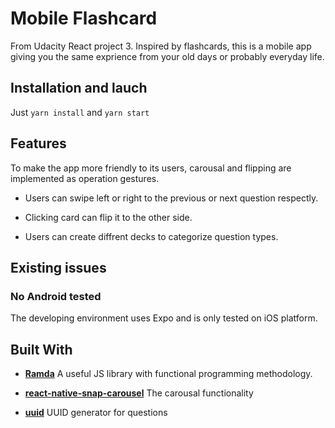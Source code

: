# Mobile Flashcard

From Udacity React project 3. Inspired by flashcards, this is a mobile app giving you the same exprience from your old days or probably everyday life.

## Installation and lauch

Just `yarn install` and `yarn start`

## Features

To make the app more friendly to its users, carousal and flipping are implemented as operation gestures.

- Users can swipe left or right to the previous or next question respectly.

- Clicking card can flip it to the other side.

- Users can create diffrent decks to categorize question types.

## Existing issues

### No Android tested

The developing environment uses Expo and is only tested on iOS platform.

## Built With

- **[Ramda]**  A useful JS library with functional programming methodology.

- **[react-native-snap-carousel]** The carousal functionality

- **[uuid]** UUID generator for questions

[Ramda]: https://ramdajs.com/

[react-native-snap-carousel]: https://github.com/archriss/react-native-snap-carousel

[uuid]: https://www.npmjs.com/package/uuid
